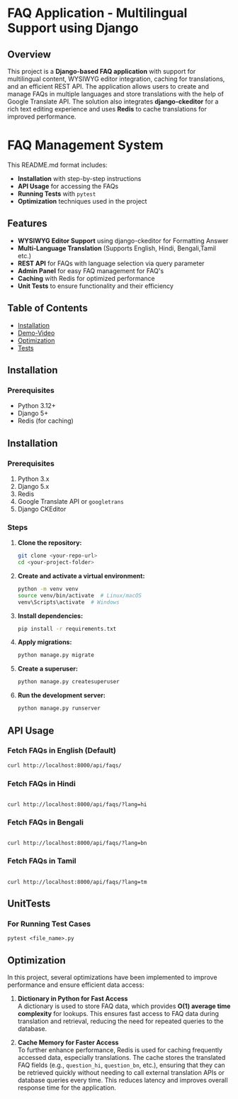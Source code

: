 # FAQ Application - Multilingual Support using Django

## Overview
This project is a **Django-based FAQ application** with support for multilingual content, WYSIWYG editor integration, caching for translations, and an efficient REST API. The application allows users to create and manage FAQs in multiple languages and store translations with the help of Google Translate API. The solution also integrates **django-ckeditor** for a rich text editing experience and uses **Redis** to cache translations for improved performance.

# FAQ Management System

This README.md format includes:
- **Installation** with step-by-step instructions
- **API Usage** for accessing the FAQs
- **Running Tests** with `pytest`
- **Optimization** techniques used in the project


## Features
- **WYSIWYG Editor Support** using django-ckeditor for Formatting Answer
- **Multi-Language Translation** (Supports English, Hindi, Bengali,Tamil etc.)
- **REST API** for FAQs with language selection via query parameter
- **Admin Panel** for easy FAQ management for FAQ's
- **Caching** with Redis for optimized performance
- **Unit Tests** to ensure functionality and their efficiency




## Table of Contents
- [Installation](#Installation)
- [Demo-Video](#https://youtu.be/sssU93mXWMU)
- [Optimization](#Optimization)
- [Tests](#UnitTests)
## Installation

### Prerequisites
- Python 3.12+
- Django 5+
- Redis (for caching)

## Installation

### Prerequisites
1. Python 3.x
2. Django 5.x
3. Redis
4. Google Translate API or `googletrans`
5. Django CKEditor

### Steps
1. **Clone the repository:**
    ```bash
    git clone <your-repo-url>
    cd <your-project-folder>
    ```

2. **Create and activate a virtual environment:**
    ```bash
    python -m venv venv
    source venv/bin/activate  # Linux/macOS
    venv\Scripts\activate  # Windows
    ```

3. **Install dependencies:**
    ```bash
    pip install -r requirements.txt
    ```

4. **Apply migrations:**
    ```bash
    python manage.py migrate
    ```

5. **Create a superuser:**
    ```bash
    python manage.py createsuperuser
    ```

6. **Run the development server:**
    ```bash
    python manage.py runserver
    ```

## API Usage

### Fetch FAQs in English (Default)
```bash
curl http://localhost:8000/api/faqs/

``` 
### Fetch FAQs in Hindi
``` 

curl http://localhost:8000/api/faqs/?lang=hi
``` 

### Fetch FAQs in Bengali
``` 

curl http://localhost:8000/api/faqs/?lang=bn
```


### Fetch FAQs in Tamil
``` 

curl http://localhost:8000/api/faqs/?lang=tm
```

## UnitTests
### For Running Test Cases 
``` 
pytest <file_name>.py

```

## Optimization

In this project, several optimizations have been implemented to improve performance and ensure efficient data access:

1. **Dictionary in Python for Fast Access**  
   A dictionary is used to store FAQ data, which provides **O(1) average time complexity** for lookups. This ensures fast access to FAQ data during translation and retrieval, reducing the need for repeated queries to the database.

2. **Cache Memory for Faster Access**  
   To further enhance performance, Redis is used for caching frequently accessed data, especially translations. The cache stores the translated FAQ fields (e.g., `question_hi`, `question_bn`, etc.), ensuring that they can be retrieved quickly without needing to call external translation APIs or database queries every time. This reduces latency and improves overall response time for the application.

